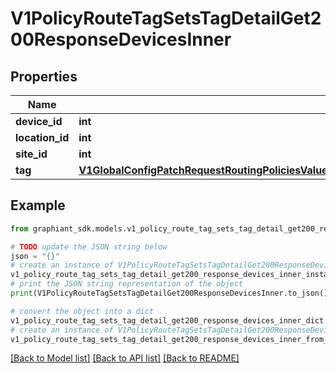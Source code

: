 # V1PolicyRouteTagSetsTagDetailGet200ResponseDevicesInner


## Properties

Name | Type | Description | Notes
------------ | ------------- | ------------- | -------------
**device_id** | **int** |  | [optional] 
**location_id** | **int** |  | [optional] 
**site_id** | **int** |  | [optional] 
**tag** | [**V1GlobalConfigPatchRequestRoutingPoliciesValuePolicyStatementsValueStatementMatchesValueMatchRouteTagEntry**](V1GlobalConfigPatchRequestRoutingPoliciesValuePolicyStatementsValueStatementMatchesValueMatchRouteTagEntry.md) |  | [optional] 

## Example

```python
from graphiant_sdk.models.v1_policy_route_tag_sets_tag_detail_get200_response_devices_inner import V1PolicyRouteTagSetsTagDetailGet200ResponseDevicesInner

# TODO update the JSON string below
json = "{}"
# create an instance of V1PolicyRouteTagSetsTagDetailGet200ResponseDevicesInner from a JSON string
v1_policy_route_tag_sets_tag_detail_get200_response_devices_inner_instance = V1PolicyRouteTagSetsTagDetailGet200ResponseDevicesInner.from_json(json)
# print the JSON string representation of the object
print(V1PolicyRouteTagSetsTagDetailGet200ResponseDevicesInner.to_json())

# convert the object into a dict
v1_policy_route_tag_sets_tag_detail_get200_response_devices_inner_dict = v1_policy_route_tag_sets_tag_detail_get200_response_devices_inner_instance.to_dict()
# create an instance of V1PolicyRouteTagSetsTagDetailGet200ResponseDevicesInner from a dict
v1_policy_route_tag_sets_tag_detail_get200_response_devices_inner_from_dict = V1PolicyRouteTagSetsTagDetailGet200ResponseDevicesInner.from_dict(v1_policy_route_tag_sets_tag_detail_get200_response_devices_inner_dict)
```
[[Back to Model list]](../README.md#documentation-for-models) [[Back to API list]](../README.md#documentation-for-api-endpoints) [[Back to README]](../README.md)


